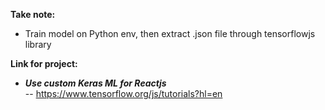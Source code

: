 **Take note:**   
- Train model on Python env, then extract .json file through tensorflowjs library   

**Link for project:**   
  - ***Use custom Keras ML for Reactjs***   
  -- https://www.tensorflow.org/js/tutorials?hl=en
